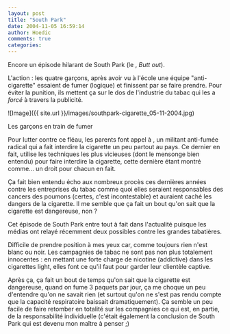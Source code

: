 ```yaml
---
layout: post
title: "South Park"
date: 2004-11-05 16:59:14
author: Hoedic
comments: true
categories: 
---
```



Encore un épisode hilarant de South Park (le ,  *Butt out*).

L'action : les quatre garçons, après avoir vu à l'école une équipe "anti-cigarette" essaient de fumer (logique) et finissent par se faire prendre. Pour éviter la punition, ils mettent ça sur le dos de l'industrie du tabac qui les a *forcé* à travers la publicité.

![Image]({{ site.url }}/images/southpark-cigarette_05-11-2004.jpg)
<div class="photoattrib">Les garçons en train de fumer</div>



Pour lutter contre ce fléau, les parents font appel à , un militant anti-fumée radical qui a fait interdire la cigarette un peu partout au pays. Ce dernier en fait, utilise les techniques les plus vicieuses (dont le mensonge bien entendu) pour faire interdire la cigarette, cette dernière étant montré comme... un droit pour chacun en fait.

Ça fait bien entendu écho aux nombreux procès ces dernières années contre les entreprises du tabac comme quoi elles seraient responsables des cancers des poumons (certes, c'est incontestable) et auraient caché les dangers de la cigarette. Il me semble que ça fait un bout qu'on sait que la cigarette est dangereuse, non ?

Cet épisode de South Park entre tout à fait dans l'actualité puisque les médias ont relayé récemment deux possibles  contre les grandes tabatières.

Difficile de prendre position à mes yeux car, comme toujours rien n'est blanc ou noir. Les campagnies de tabac ne sont pas non plus totalement innocentes : en mettant une forte charge de nicotine (addictive) dans les cigarettes light, elles font ce qu'il faut pour garder leur clientèle captive.

Après ça, ça fait un bout de temps qu'on sait que la cigarette est dangereuse, quand on fume 3 paquets par jour, ça me choque un peu d'entendre qu'on ne savait rien (et surtout qu'on ne s'est pas rendu compte que la capacité respiratoire baissait dramatiquement). Ça semble un peu facile de faire retomber en totalité sur les compagnies ce qui est, en partie, de la responsabilité individuelle (c'était également la conclusion de South Park qui est devenu mon maître à penser ;)
